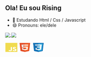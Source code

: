 ## Ola! Eu sou Rising

- 🌱 Estudando Html / Css / Javascript
- 😄 Pronouns: ele/dele

<a href="https://github.com/lobobr1641/github-readme-stats">
  <img height=200 align="center" src="https://github-readme-stats.vercel.app/api?username=lobobr1641&show_icons=true&theme=radical" />
</a>
<a href="https://github.com/lobobr1641/convoychat">
  <img height=200 align="center" src="https://github-readme-stats.vercel.app/api/top-langs?username=lobobr1641&layout=compact&langs_count=8&card_width350&show_icons=true&theme=radical" />
</a>
<div style="display: inline_block"><br>
  <img align="center" alt="Rising-Js" height="30" width="40" src="https://raw.githubusercontent.com/devicons/devicon/master/icons/javascript/javascript-plain.svg">
  <img align="center" alt="Rising-HTML" height="30" width="40" src="https://raw.githubusercontent.com/devicons/devicon/master/icons/html5/html5-original.svg">
  <img align="center" alt="Rising-CSS" height="30" width="40" src="https://raw.githubusercontent.com/devicons/devicon/master/icons/css3/css3-original.svg">
</div>
